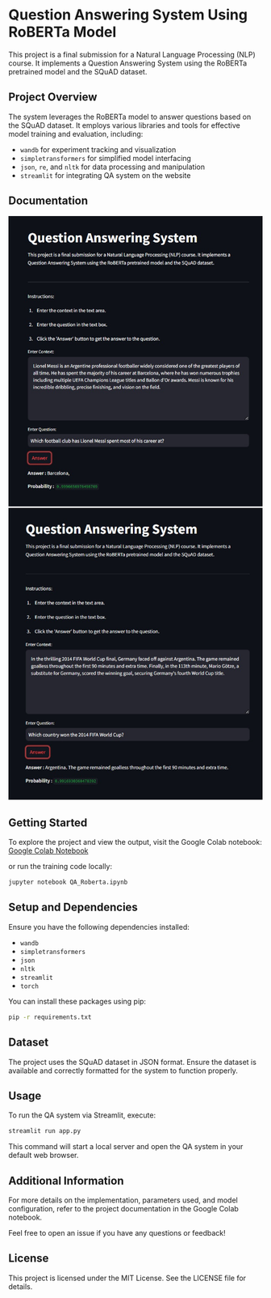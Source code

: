 # Question Answering System Using RoBERTa Model

This project is a final submission for a Natural Language Processing (NLP) course. It implements a Question Answering System using the RoBERTa pretrained model and the SQuAD dataset.

## Project Overview

The system leverages the RoBERTa model to answer questions based on the SQuAD dataset. It employs various libraries and tools for effective model training and evaluation, including:

- `wandb` for experiment tracking and visualization
- `simpletransformers` for simplified model interfacing
- `json`, `re`, and `nltk` for data processing and manipulation
- `streamlit` for integrating QA system on the website

## Documentation

![DOCUMENTATION APPLICATION](documentation/doc_1.jpeg)
![DOCUMENTATION APPLICATION](documentation/doc_2.jpeg)

## Getting Started

To explore the project and view the output, visit the Google Colab notebook:
[Google Colab Notebook](https://colab.research.google.com/drive/19w78i7DX12QjKwtjjaBC0u9YSPUVddK4?authuser=2#scrollTo=x6Z1MMdbGGtx)

or run the training code locally:

```bash
jupyter notebook QA_Roberta.ipynb
```

## Setup and Dependencies

Ensure you have the following dependencies installed:

- `wandb`
- `simpletransformers`
- `json`
- `nltk`
- `streamlit`
- `torch`

You can install these packages using pip:

```bash
pip -r requirements.txt
```

## Dataset

The project uses the SQuAD dataset in JSON format. Ensure the dataset is available and correctly formatted for the system to function properly.

## Usage

To run the QA system via Streamlit, execute:

```bash
streamlit run app.py
```

This command will start a local server and open the QA system in your default web browser.

## Additional Information

For more details on the implementation, parameters used, and model configuration, refer to the project documentation in the Google Colab notebook.

Feel free to open an issue if you have any questions or feedback!

## License

This project is licensed under the MIT License. See the LICENSE file for details.
